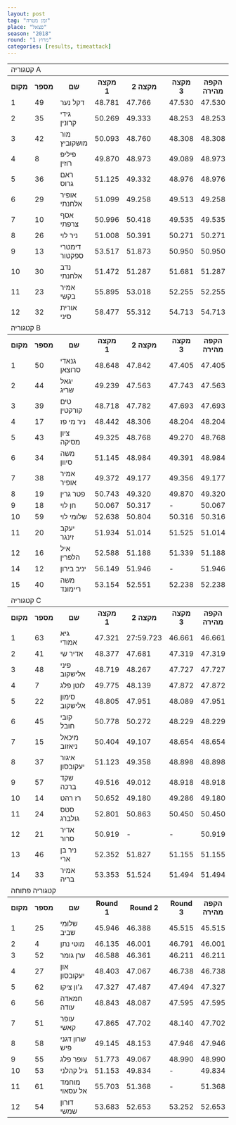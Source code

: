 ```yaml
---
layout: post
tag: "זמן מטרה"
place: "פצאל"
season: "2018"
round: "מרוץ 1"
categories: [results, timeattack]
---
```

<table class="line_color">
    <tr>
        <td colspan="99" class="title_font">קטגוריה A</td>
    </tr>
    <tr class="rnkh_bkcolor">
        <th class="rnkh_font">מקום</th>
        <th class="rnkh_font">מספר</th>
        <th class="rnkh_font">שם</th>
        <th class="rnkh_font">מקצה 1</th>
        <th class="rnkh_font">מקצה 2</th>
        <th class="rnkh_font">מקצה 3</th>
        <th class="rnkh_font">הקפה מהירה</th>
        <th class="rnkh_font">פער</th>
    </tr>
    <tr class="rnk_bkcolor">
        <td class="rnk_font">1</td>
        <td class="rnk_font">49</td>
        <td class="rnk_font">דקל נער</td>
        <td class="rnk_font">48.781</td>
        <td class="rnk_font">47.766</td>
        <td class="rnk_font">47.530</td>
        <td class="rnk_font">47.530</td>
        <td class="rnk_font">-</td>
    </tr>
    <tr class="rnk_bkcolor">
        <td class="rnk_font">2</td>
        <td class="rnk_font">35</td>
        <td class="rnk_font">גידי קרונין</td>
        <td class="rnk_font">50.269</td>
        <td class="rnk_font">49.333</td>
        <td class="rnk_font">48.253</td>
        <td class="rnk_font">48.253</td>
        <td class="rnk_font">0.723</td>
    </tr>
    <tr class="rnk_bkcolor">
        <td class="rnk_font">3</td>
        <td class="rnk_font">42</td>
        <td class="rnk_font">מור מושקוביץ</td>
        <td class="rnk_font">50.093</td>
        <td class="rnk_font">48.760</td>
        <td class="rnk_font">48.308</td>
        <td class="rnk_font">48.308</td>
        <td class="rnk_font">0.778</td>
    </tr>
    <tr class="rnk_bkcolor">
        <td class="rnk_font">4</td>
        <td class="rnk_font">8</td>
        <td class="rnk_font">פיליפ רוזין</td>
        <td class="rnk_font">49.870</td>
        <td class="rnk_font">48.973</td>
        <td class="rnk_font">49.089</td>
        <td class="rnk_font">48.973</td>
        <td class="rnk_font">1.443</td>
    </tr>
    <tr class="rnk_bkcolor">
        <td class="rnk_font">5</td>
        <td class="rnk_font">36</td>
        <td class="rnk_font">ראם גרוס</td>
        <td class="rnk_font">51.125</td>
        <td class="rnk_font">49.332</td>
        <td class="rnk_font">48.976</td>
        <td class="rnk_font">48.976</td>
        <td class="rnk_font">1.446</td>
    </tr>
    <tr class="rnk_bkcolor">
        <td class="rnk_font">6</td>
        <td class="rnk_font">29</td>
        <td class="rnk_font">אופיר אלחנתי</td>
        <td class="rnk_font">51.099</td>
        <td class="rnk_font">49.258</td>
        <td class="rnk_font">49.513</td>
        <td class="rnk_font">49.258</td>
        <td class="rnk_font">1.728</td>
    </tr>
    <tr class="rnk_bkcolor">
        <td class="rnk_font">7</td>
        <td class="rnk_font">10</td>
        <td class="rnk_font">אסף צרפתי</td>
        <td class="rnk_font">50.996</td>
        <td class="rnk_font">50.418</td>
        <td class="rnk_font">49.535</td>
        <td class="rnk_font">49.535</td>
        <td class="rnk_font">2.005</td>
    </tr>
    <tr class="rnk_bkcolor">
        <td class="rnk_font">8</td>
        <td class="rnk_font">26</td>
        <td class="rnk_font">ניר לוי</td>
        <td class="rnk_font">51.008</td>
        <td class="rnk_font">50.391</td>
        <td class="rnk_font">50.271</td>
        <td class="rnk_font">50.271</td>
        <td class="rnk_font">2.741</td>
    </tr>
    <tr class="rnk_bkcolor">
        <td class="rnk_font">9</td>
        <td class="rnk_font">13</td>
        <td class="rnk_font">דימטרי ספקטור</td>
        <td class="rnk_font">53.517</td>
        <td class="rnk_font">51.873</td>
        <td class="rnk_font">50.950</td>
        <td class="rnk_font">50.950</td>
        <td class="rnk_font">3.420</td>
    </tr>
    <tr class="rnk_bkcolor">
        <td class="rnk_font">10</td>
        <td class="rnk_font">30</td>
        <td class="rnk_font">נדב אלחנתי</td>
        <td class="rnk_font">51.472</td>
        <td class="rnk_font">51.287</td>
        <td class="rnk_font">51.681</td>
        <td class="rnk_font">51.287</td>
        <td class="rnk_font">3.757</td>
    </tr>
    <tr class="rnk_bkcolor">
        <td class="rnk_font">11</td>
        <td class="rnk_font">23</td>
        <td class="rnk_font">אמיר בקשי</td>
        <td class="rnk_font">55.895</td>
        <td class="rnk_font">53.018</td>
        <td class="rnk_font">52.255</td>
        <td class="rnk_font">52.255</td>
        <td class="rnk_font">4.725</td>
    </tr>
    <tr class="rnk_bkcolor">
        <td class="rnk_font">12</td>
        <td class="rnk_font">32</td>
        <td class="rnk_font">אורית סיני</td>
        <td class="rnk_font">58.477</td>
        <td class="rnk_font">55.312</td>
        <td class="rnk_font">54.713</td>
        <td class="rnk_font">54.713</td>
        <td class="rnk_font">7.183</td>
    </tr>
    <tr>
        <td colspan="99" class="title_font">קטגוריה B</td>
    </tr>
    <tr class="rnkh_bkcolor">
        <th class="rnkh_font">מקום</th>
        <th class="rnkh_font">מספר</th>
        <th class="rnkh_font">שם</th>
        <th class="rnkh_font">מקצה 1</th>
        <th class="rnkh_font">מקצה 2</th>
        <th class="rnkh_font">מקצה 3</th>
        <th class="rnkh_font">הקפה מהירה</th>
        <th class="rnkh_font">פער</th>
    </tr>
    <tr class="rnk_bkcolor">
        <td class="rnk_font">1</td>
        <td class="rnk_font">50</td>
        <td class="rnk_font">גנאדי סרוצאן</td>
        <td class="rnk_font">48.648</td>
        <td class="rnk_font">47.842</td>
        <td class="rnk_font">47.405</td>
        <td class="rnk_font">47.405</td>
        <td class="rnk_font">-</td>
    </tr>
    <tr class="rnk_bkcolor">
        <td class="rnk_font">2</td>
        <td class="rnk_font">44</td>
        <td class="rnk_font">יגאל שריג</td>
        <td class="rnk_font">49.239</td>
        <td class="rnk_font">47.563</td>
        <td class="rnk_font">47.743</td>
        <td class="rnk_font">47.563</td>
        <td class="rnk_font">0.158</td>
    </tr>
    <tr class="rnk_bkcolor">
        <td class="rnk_font">3</td>
        <td class="rnk_font">39</td>
        <td class="rnk_font">טים קורקטין</td>
        <td class="rnk_font">48.718</td>
        <td class="rnk_font">47.782</td>
        <td class="rnk_font">47.693</td>
        <td class="rnk_font">47.693</td>
        <td class="rnk_font">0.288</td>
    </tr>
    <tr class="rnk_bkcolor">
        <td class="rnk_font">4</td>
        <td class="rnk_font">17</td>
        <td class="rnk_font">ניר מי פז</td>
        <td class="rnk_font">48.442</td>
        <td class="rnk_font">48.306</td>
        <td class="rnk_font">48.204</td>
        <td class="rnk_font">48.204</td>
        <td class="rnk_font">0.799</td>
    </tr>
    <tr class="rnk_bkcolor">
        <td class="rnk_font">5</td>
        <td class="rnk_font">43</td>
        <td class="rnk_font">ציון מסיקה</td>
        <td class="rnk_font">49.325</td>
        <td class="rnk_font">48.768</td>
        <td class="rnk_font">49.270</td>
        <td class="rnk_font">48.768</td>
        <td class="rnk_font">1.363</td>
    </tr>
    <tr class="rnk_bkcolor">
        <td class="rnk_font">6</td>
        <td class="rnk_font">34</td>
        <td class="rnk_font">משה סיוון</td>
        <td class="rnk_font">51.145</td>
        <td class="rnk_font">48.984</td>
        <td class="rnk_font">49.391</td>
        <td class="rnk_font">48.984</td>
        <td class="rnk_font">1.579</td>
    </tr>
    <tr class="rnk_bkcolor">
        <td class="rnk_font">7</td>
        <td class="rnk_font">38</td>
        <td class="rnk_font">אמיר אופיר</td>
        <td class="rnk_font">49.372</td>
        <td class="rnk_font">49.177</td>
        <td class="rnk_font">49.356</td>
        <td class="rnk_font">49.177</td>
        <td class="rnk_font">1.772</td>
    </tr>
    <tr class="rnk_bkcolor">
        <td class="rnk_font">8</td>
        <td class="rnk_font">19</td>
        <td class="rnk_font">פטר גרין</td>
        <td class="rnk_font">50.743</td>
        <td class="rnk_font">49.320</td>
        <td class="rnk_font">49.870</td>
        <td class="rnk_font">49.320</td>
        <td class="rnk_font">1.915</td>
    </tr>
    <tr class="rnk_bkcolor">
        <td class="rnk_font">9</td>
        <td class="rnk_font">18</td>
        <td class="rnk_font">חן לוי</td>
        <td class="rnk_font">50.067</td>
        <td class="rnk_font">50.317</td>
        <td class="rnk_font">-</td>
        <td class="rnk_font">50.067</td>
        <td class="rnk_font">2.662</td>
    </tr>
    <tr class="rnk_bkcolor">
        <td class="rnk_font">10</td>
        <td class="rnk_font">59</td>
        <td class="rnk_font">שלומי לוי</td>
        <td class="rnk_font">52.638</td>
        <td class="rnk_font">50.804</td>
        <td class="rnk_font">50.316</td>
        <td class="rnk_font">50.316</td>
        <td class="rnk_font">2.911</td>
    </tr>
    <tr class="rnk_bkcolor">
        <td class="rnk_font">11</td>
        <td class="rnk_font">20</td>
        <td class="rnk_font">יעקב זינגר</td>
        <td class="rnk_font">51.934</td>
        <td class="rnk_font">51.014</td>
        <td class="rnk_font">51.525</td>
        <td class="rnk_font">51.014</td>
        <td class="rnk_font">3.609</td>
    </tr>
    <tr class="rnk_bkcolor">
        <td class="rnk_font">12</td>
        <td class="rnk_font">16</td>
        <td class="rnk_font">איל הלפרין</td>
        <td class="rnk_font">52.588</td>
        <td class="rnk_font">51.188</td>
        <td class="rnk_font">51.339</td>
        <td class="rnk_font">51.188</td>
        <td class="rnk_font">3.783</td>
    </tr>
    <tr class="rnk_bkcolor">
        <td class="rnk_font">14</td>
        <td class="rnk_font">12</td>
        <td class="rnk_font">יניב בירון</td>
        <td class="rnk_font">56.149</td>
        <td class="rnk_font">51.946</td>
        <td class="rnk_font">-</td>
        <td class="rnk_font">51.946</td>
        <td class="rnk_font">4.541</td>
    </tr>
    <tr class="rnk_bkcolor">
        <td class="rnk_font">15</td>
        <td class="rnk_font">40</td>
        <td class="rnk_font">משה ריימונד</td>
        <td class="rnk_font">53.154</td>
        <td class="rnk_font">52.551</td>
        <td class="rnk_font">52.238</td>
        <td class="rnk_font">52.238</td>
        <td class="rnk_font">4.833</td>
    </tr>
    <tr>
        <td colspan="99" class="title_font">קטגוריה C</td>
    </tr>
    <tr class="rnkh_bkcolor">
        <th class="rnkh_font">מקום</th>
        <th class="rnkh_font">מספר</th>
        <th class="rnkh_font">שם</th>
        <th class="rnkh_font">מקצה 1</th>
        <th class="rnkh_font">מקצה 2</th>
        <th class="rnkh_font">מקצה 3</th>
        <th class="rnkh_font">הקפה מהירה</th>
        <th class="rnkh_font">פער</th>
    </tr>
    <tr class="rnk_bkcolor">
        <td class="rnk_font">1</td>
        <td class="rnk_font">63</td>
        <td class="rnk_font">גיא אמודי</td>
        <td class="rnk_font">47.321</td>
        <td class="rnk_font">27:59.723</td>
        <td class="rnk_font">46.661</td>
        <td class="rnk_font">46.661</td>
        <td class="rnk_font">-</td>
    </tr>
    <tr class="rnk_bkcolor">
        <td class="rnk_font">2</td>
        <td class="rnk_font">41</td>
        <td class="rnk_font">אדיר שי</td>
        <td class="rnk_font">48.377</td>
        <td class="rnk_font">47.681</td>
        <td class="rnk_font">47.319</td>
        <td class="rnk_font">47.319</td>
        <td class="rnk_font">0.658</td>
    </tr>
    <tr class="rnk_bkcolor">
        <td class="rnk_font">3</td>
        <td class="rnk_font">48</td>
        <td class="rnk_font">פיני אלישקוב</td>
        <td class="rnk_font">48.719</td>
        <td class="rnk_font">48.267</td>
        <td class="rnk_font">47.727</td>
        <td class="rnk_font">47.727</td>
        <td class="rnk_font">1.066</td>
    </tr>
    <tr class="rnk_bkcolor">
        <td class="rnk_font">4</td>
        <td class="rnk_font">7</td>
        <td class="rnk_font">לוטן פלג</td>
        <td class="rnk_font">49.775</td>
        <td class="rnk_font">48.139</td>
        <td class="rnk_font">47.872</td>
        <td class="rnk_font">47.872</td>
        <td class="rnk_font">1.211</td>
    </tr>
    <tr class="rnk_bkcolor">
        <td class="rnk_font">5</td>
        <td class="rnk_font">22</td>
        <td class="rnk_font">סימון אלישקוב</td>
        <td class="rnk_font">48.805</td>
        <td class="rnk_font">47.951</td>
        <td class="rnk_font">48.089</td>
        <td class="rnk_font">47.951</td>
        <td class="rnk_font">1.290</td>
    </tr>
    <tr class="rnk_bkcolor">
        <td class="rnk_font">6</td>
        <td class="rnk_font">45</td>
        <td class="rnk_font">קובי חובל</td>
        <td class="rnk_font">50.778</td>
        <td class="rnk_font">50.272</td>
        <td class="rnk_font">48.229</td>
        <td class="rnk_font">48.229</td>
        <td class="rnk_font">1.568</td>
    </tr>
    <tr class="rnk_bkcolor">
        <td class="rnk_font">7</td>
        <td class="rnk_font">15</td>
        <td class="rnk_font">מיכאל ניאזוב</td>
        <td class="rnk_font">50.404</td>
        <td class="rnk_font">49.107</td>
        <td class="rnk_font">48.654</td>
        <td class="rnk_font">48.654</td>
        <td class="rnk_font">1.993</td>
    </tr>
    <tr class="rnk_bkcolor">
        <td class="rnk_font">8</td>
        <td class="rnk_font">37</td>
        <td class="rnk_font">איגור יעקובסון</td>
        <td class="rnk_font">51.123</td>
        <td class="rnk_font">49.358</td>
        <td class="rnk_font">48.898</td>
        <td class="rnk_font">48.898</td>
        <td class="rnk_font">2.237</td>
    </tr>
    <tr class="rnk_bkcolor">
        <td class="rnk_font">9</td>
        <td class="rnk_font">57</td>
        <td class="rnk_font">שקד ברכה</td>
        <td class="rnk_font">49.516</td>
        <td class="rnk_font">49.012</td>
        <td class="rnk_font">48.918</td>
        <td class="rnk_font">48.918</td>
        <td class="rnk_font">2.257</td>
    </tr>
    <tr class="rnk_bkcolor">
        <td class="rnk_font">10</td>
        <td class="rnk_font">14</td>
        <td class="rnk_font">רז רהט</td>
        <td class="rnk_font">50.652</td>
        <td class="rnk_font">49.180</td>
        <td class="rnk_font">49.286</td>
        <td class="rnk_font">49.180</td>
        <td class="rnk_font">2.519</td>
    </tr>
    <tr class="rnk_bkcolor">
        <td class="rnk_font">11</td>
        <td class="rnk_font">24</td>
        <td class="rnk_font">סטס גולברג</td>
        <td class="rnk_font">52.801</td>
        <td class="rnk_font">50.863</td>
        <td class="rnk_font">50.450</td>
        <td class="rnk_font">50.450</td>
        <td class="rnk_font">3.789</td>
    </tr>
    <tr class="rnk_bkcolor">
        <td class="rnk_font">12</td>
        <td class="rnk_font">21</td>
        <td class="rnk_font">אדיר סרור</td>
        <td class="rnk_font">50.919</td>
        <td class="rnk_font">-</td>
        <td class="rnk_font">-</td>
        <td class="rnk_font">50.919</td>
        <td class="rnk_font">4.258</td>
    </tr>
    <tr class="rnk_bkcolor">
        <td class="rnk_font">13</td>
        <td class="rnk_font">46</td>
        <td class="rnk_font">ניר בן ארי</td>
        <td class="rnk_font">52.352</td>
        <td class="rnk_font">51.827</td>
        <td class="rnk_font">51.155</td>
        <td class="rnk_font">51.155</td>
        <td class="rnk_font">4.494</td>
    </tr>
    <tr class="rnk_bkcolor">
        <td class="rnk_font">14</td>
        <td class="rnk_font">33</td>
        <td class="rnk_font">אמיר בריה</td>
        <td class="rnk_font">53.353</td>
        <td class="rnk_font">51.524</td>
        <td class="rnk_font">51.494</td>
        <td class="rnk_font">51.494</td>
        <td class="rnk_font">4.833</td>
    </tr>
    <tr>
        <td colspan="99" class="title_font">קטגוריה פתוחה</td>
    </tr>
    <tr class="rnkh_bkcolor">
        <th class="rnkh_font">מקום</th>
        <th class="rnkh_font">מספר</th>
        <th class="rnkh_font">שם</th>
        <th class="rnkh_font">Round 1</th>
        <th class="rnkh_font">Round 2</th>
        <th class="rnkh_font">Round 3</th>
        <th class="rnkh_font">הקפה מהירה</th>
        <th class="rnkh_font">פער</th>
    </tr>
    <tr class="rnk_bkcolor">
        <td class="rnk_font">1</td>
        <td class="rnk_font">25</td>
        <td class="rnk_font">שלומי שביב</td>
        <td class="rnk_font">45.946</td>
        <td class="rnk_font">46.388</td>
        <td class="rnk_font">45.515</td>
        <td class="rnk_font">45.515</td>
        <td class="rnk_font">-</td>
    </tr>
    <tr class="rnk_bkcolor">
        <td class="rnk_font">2</td>
        <td class="rnk_font">4</td>
        <td class="rnk_font">מוטי נתן</td>
        <td class="rnk_font">46.135</td>
        <td class="rnk_font">46.001</td>
        <td class="rnk_font">46.791</td>
        <td class="rnk_font">46.001</td>
        <td class="rnk_font">0.486</td>
    </tr>
    <tr class="rnk_bkcolor">
        <td class="rnk_font">3</td>
        <td class="rnk_font">52</td>
        <td class="rnk_font">ערן גומר</td>
        <td class="rnk_font">46.588</td>
        <td class="rnk_font">46.361</td>
        <td class="rnk_font">46.211</td>
        <td class="rnk_font">46.211</td>
        <td class="rnk_font">0.696</td>
    </tr>
    <tr class="rnk_bkcolor">
        <td class="rnk_font">4</td>
        <td class="rnk_font">27</td>
        <td class="rnk_font">און יעקובסון</td>
        <td class="rnk_font">48.403</td>
        <td class="rnk_font">47.067</td>
        <td class="rnk_font">46.738</td>
        <td class="rnk_font">46.738</td>
        <td class="rnk_font">1.223</td>
    </tr>
    <tr class="rnk_bkcolor">
        <td class="rnk_font">5</td>
        <td class="rnk_font">62</td>
        <td class="rnk_font">ג'ון ציקו</td>
        <td class="rnk_font">47.327</td>
        <td class="rnk_font">47.487</td>
        <td class="rnk_font">47.494</td>
        <td class="rnk_font">47.327</td>
        <td class="rnk_font">1.812</td>
    </tr>
    <tr class="rnk_bkcolor">
        <td class="rnk_font">6</td>
        <td class="rnk_font">56</td>
        <td class="rnk_font">חמאדה עודה</td>
        <td class="rnk_font">48.843</td>
        <td class="rnk_font">48.087</td>
        <td class="rnk_font">47.595</td>
        <td class="rnk_font">47.595</td>
        <td class="rnk_font">2.080</td>
    </tr>
    <tr class="rnk_bkcolor">
        <td class="rnk_font">7</td>
        <td class="rnk_font">51</td>
        <td class="rnk_font">עופר קאשי</td>
        <td class="rnk_font">47.865</td>
        <td class="rnk_font">47.702</td>
        <td class="rnk_font">48.140</td>
        <td class="rnk_font">47.702</td>
        <td class="rnk_font">2.187</td>
    </tr>
    <tr class="rnk_bkcolor">
        <td class="rnk_font">8</td>
        <td class="rnk_font">58</td>
        <td class="rnk_font">שרון דגני פיש</td>
        <td class="rnk_font">49.145</td>
        <td class="rnk_font">48.153</td>
        <td class="rnk_font">47.946</td>
        <td class="rnk_font">47.946</td>
        <td class="rnk_font">2.431</td>
    </tr>
    <tr class="rnk_bkcolor">
        <td class="rnk_font">9</td>
        <td class="rnk_font">55</td>
        <td class="rnk_font">עופר פלג</td>
        <td class="rnk_font">51.773</td>
        <td class="rnk_font">49.067</td>
        <td class="rnk_font">48.990</td>
        <td class="rnk_font">48.990</td>
        <td class="rnk_font">3.475</td>
    </tr>
    <tr class="rnk_bkcolor">
        <td class="rnk_font">10</td>
        <td class="rnk_font">53</td>
        <td class="rnk_font">גיל קהלני</td>
        <td class="rnk_font">51.153</td>
        <td class="rnk_font">49.834</td>
        <td class="rnk_font">-</td>
        <td class="rnk_font">49.834</td>
        <td class="rnk_font">4.319</td>
    </tr>
    <tr class="rnk_bkcolor">
        <td class="rnk_font">11</td>
        <td class="rnk_font">61</td>
        <td class="rnk_font">מוחמד אל עסאוי</td>
        <td class="rnk_font">55.703</td>
        <td class="rnk_font">51.368</td>
        <td class="rnk_font">-</td>
        <td class="rnk_font">51.368</td>
        <td class="rnk_font">5.853</td>
    </tr>
    <tr class="rnk_bkcolor">
        <td class="rnk_font">12</td>
        <td class="rnk_font">54</td>
        <td class="rnk_font">דורון שמשי</td>
        <td class="rnk_font">53.683</td>
        <td class="rnk_font">52.653</td>
        <td class="rnk_font">53.252</td>
        <td class="rnk_font">52.653</td>
        <td class="rnk_font">7.138</td>
    </tr>
</table>

